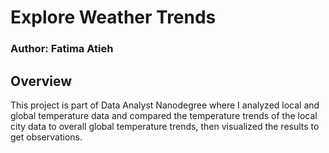 # Explore Weather Trends

### Author: Fatima Atieh

## Overview
This project is part of Data Analyst Nanodegree where I analyzed local and global temperature data and compared the temperature trends of the local city data to overall global temperature trends, then visualized the results to get observations.

